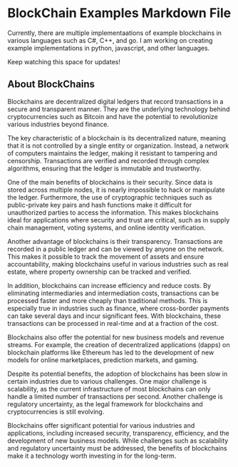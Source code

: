 # BlockChain Examples Markdown File

Currently, there are multiple implementaations of example blockchains in various languages such as C#, C++, and go. I am working on creating example implementations in python, javascript, and other languages.

Keep watching this space for updates!

## About BlockChains

Blockchains are decentralized digital ledgers that record transactions in a secure and transparent manner. They are the underlying technology behind cryptocurrencies such as Bitcoin and have the potential to revolutionize various industries beyond finance.

The key characteristic of a blockchain is its decentralized nature, meaning that it is not controlled by a single entity or organization. Instead, a network of computers maintains the ledger, making it resistant to tampering and censorship. Transactions are verified and recorded through complex algorithms, ensuring that the ledger is immutable and trustworthy.

One of the main benefits of blockchains is their security. Since data is stored across multiple nodes, it is nearly impossible to hack or manipulate the ledger. Furthermore, the use of cryptographic techniques such as public-private key pairs and hash functions make it difficult for unauthorized parties to access the information. This makes blockchains ideal for applications where security and trust are critical, such as in supply chain management, voting systems, and online identity verification.

Another advantage of blockchains is their transparency. Transactions are recorded in a public ledger and can be viewed by anyone on the network. This makes it possible to track the movement of assets and ensure accountability, making blockchains useful in various industries such as real estate, where property ownership can be tracked and verified.

In addition, blockchains can increase efficiency and reduce costs. By eliminating intermediaries and intermediation costs, transactions can be processed faster and more cheaply than traditional methods. This is especially true in industries such as finance, where cross-border payments can take several days and incur significant fees. With blockchains, these transactions can be processed in real-time and at a fraction of the cost.

Blockchains also offer the potential for new business models and revenue streams. For example, the creation of decentralized applications (dapps) on blockchain platforms like Ethereum has led to the development of new models for online marketplaces, prediction markets, and gaming.

Despite its potential benefits, the adoption of blockchains has been slow in certain industries due to various challenges. One major challenge is scalability, as the current infrastructure of most blockchains can only handle a limited number of transactions per second. Another challenge is regulatory uncertainty, as the legal framework for blockchains and cryptocurrencies is still evolving.

Blockchains offer significant potential for various industries and applications, including increased security, transparency, efficiency, and the development of new business models. While challenges such as scalability and regulatory uncertainty must be addressed, the benefits of blockchains make it a technology worth investing in for the long-term.
